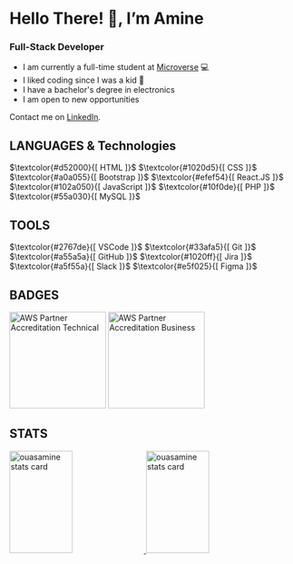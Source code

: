# Hello There! 👋, I’m Amine 

### Full-Stack Developer

- I am currently a full-time student at [Microverse](https://www.microverse.org) 💻
- I liked coding since I was a kid 💞
- I have a bachelor's degree in electronics 
- I am open to new opportunities

Contact me on [LinkedIn](https://www.linkedin.com/in/amine-ouassef/).

## LANGUAGES & Technologies

<p>
  $\textcolor{#d52000}{[ HTML ]}$   
  $\textcolor{#1020d5}{[ CSS ]}$   
  $\textcolor{#a0a055}{[ Bootstrap ]}$   
  $\textcolor{#efef54}{[ React.JS ]}$   
  $\textcolor{#102a050}{[ JavaScript ]}$   
  $\textcolor{#10f0de}{[ PHP ]}$   
  $\textcolor{#55a030}{[ MySQL ]}$ 
</p> 

## TOOLS

<p>
  $\textcolor{#2767de}{[ VSCode ]}$   
  $\textcolor{#33afa5}{[ Git ]}$   
  $\textcolor{#a55a5a}{[ GitHub ]}$   
  $\textcolor{#1020ff}{[ Jira ]}$   
  $\textcolor{#a5f55a}{[ Slack ]}$   
  $\textcolor{#e5f025}{[ Figma ]}$   
</p>

## BADGES

<p>
  <a href="https://www.credly.com/badges/d6e477eb-ede3-4f91-bd29-f06d2bdd52ae/public_url" target="_blank">
    <img height="170px" src="https://user-images.githubusercontent.com/104319462/187560579-230b4a18-6ebc-4314-8572-1cfe15480eb7.png" alt="AWS Partner Accreditation Technical"/></a>
  <a href="https://www.credly.com/badges/7499c2ab-2c02-440c-8b66-79371fccc14f/public_url" target="_blank">
    <img height="170px" src="https://user-images.githubusercontent.com/104319462/187560087-ad301031-999c-4c26-8b28-1e12f9c7c86a.png" alt="AWS Partner Accreditation Business"/></a>
</p>

## STATS

<a href="#">
  <img  width="47%" height="180px" src="https://github-readme-stats.vercel.app/api/top-langs?username=ouasamine&theme=gruvbox&title_color=c3ce9c&text_color=c3ce9c&bg_color=400726&hide_border=true&layout=compact" alt="ouasamine stats card" />
  <img  width="47%" height="180px" src="https://github-readme-stats.vercel.app/api?username=ouasamine&show_icons=true&theme=gruvbox&title_color=c3ce9c&text_color=c3ce9c&bg_color=400726&hide_border=true" alt="ouasamine stats card" />
</a>

